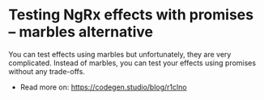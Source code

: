 # Testing NgRx effects with promises – marbles alternative

You can test effects using marbles but unfortunately, they are very complicated. Instead of marbles, you can test your effects using promises without any trade-offs.

- Read more on: https://codegen.studio/blog/r1clno
